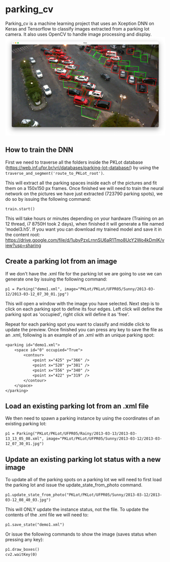 # parking_cv
Parking_cv is a machine learning project that uses an Xception DNN on Keras and Tensorflow to classify images extracted 
from a parking lot camera. It also uses OpenCV to handle image processing and display. 
![demo](screenshots/img.png)

## How to train the DNN
First we need to traverse all the folders inside the PKLot database 
(https://web.inf.ufpr.br/vri/databases/parking-lot-database/) by using the
```traverse_and_segment('route_to_PKLot_root')```. 

This will extract all the parking spaces inside each of the pictures and fit them on a 150x150 px frames.
Once finished we will need to train the neural network on the pictures we have just extracted (723790 parking spots), 
we do so by issuing the following command:
```
train.start()
```

This will take hours or minutes depending on your hardware (Training on an 12 thread, i7 8750H took 2 days), 
when finished it will generate a file named 'model3.h5'. If you want you can download my trained model and save it in the
content root: 
https://drive.google.com/file/d/1ubyPzxLrnnSU6aR1Tmo8UcY2Wo4kDmIK/view?usp=sharing


## Create a parking lot from an image
If we don't have the .xml file for the parking lot we are going to use we can generate one by issuing the following
command:
```
p1 = Parking("demo1.xml", image="PKLot/PKLot/UFPR05/Sunny/2013-03-12/2013-03-12_07_30_01.jpg")
```
This will open a window with the image you have selected. Next step is to click on each parking spot to define its four
edges. Left click will define the parking spot as 'occupied', right click will define it as 'free'. 

Repeat for each parking spot you want to classify and middle click to update the preview. Once finished you can press 
any key to save the file as an .xml, following is an example of an .xml with an unique parking spot:
```
<parking id="demo1.xml">
    <space id="0" occupied="True">
        <contour>
            <point x="425" y="366" />
            <point x="520" y="381" />
            <point x="556" y="340" />
            <point x="422" y="319" />
        </contour>
    </space>
</parking>
```

## Load an existing parking lot from an .xml file

We then need to spawn a parking instance by using the coordinates of an existing parking lot:
```
p1 = Parking("PKLot/PKLot/UFPR05/Rainy/2013-03-13/2013-03-13_13_05_08.xml", image="PKLot/PKLot/UFPR05/Sunny/2013-03-12/2013-03-12_07_30_01.jpg")
```

## Update an existing parking lot status with a new image 
To update all of the parking spots on a parking lot we will need to first load the parking lot and issue the 
update_state_from_photo command.
```
p1.update_state_from_photo("PKLot/PKLot/UFPR05/Sunny/2013-03-12/2013-03-12_08_40_03.jpg")
```
This will ONLY update the instance status, not the file. To update the contents of the .xml file we will need to:
```
p1.save_state("demo1.xml")
```
Or issue the following commands to show the image (saves status when pressing any key):
```
p1.draw_boxes()
cv2.waitKey(0)
```